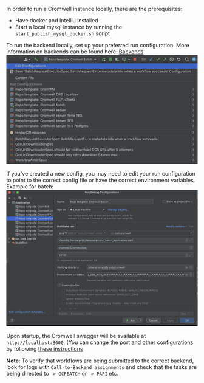 In order to run a Cromwell instance locally, there are the prerequisites:
- Have docker and IntelliJ installed
- Start a local mysql instance by running the `start_publish_mysql_docker.sh` script

To run the backend locally, set up your preferred run configuration. 
More information on backends can be found here: [Backends](Backends.md)
![](select-run-config.png)

If you've created a new config, you may need to edit your run configuration to point to the correct config file or have the correct environment variables.
Example for batch:
![](edit-run-config.png)


Upon startup, the Cromwell swagger will be available at `http://localhost:8000`.
(You can change the port and other configurations by following [these instructions](../Configuring.md)

**Note**: To verify that workflows are being submitted to the correct backend, look for logs  with `Call-to-Backend assignments` and check that the tasks are being directed to `-> GCPBATCH` or `-> PAPI` etc.